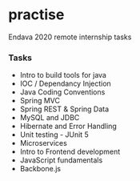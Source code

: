 # practise  

Endava 2020 remote internship tasks  

<h3> Tasks </h3>

<ul> 
  <li> Intro to build tools for java </li>
  <li> IOC / Dependancy Injection </li>
  <li> Java Coding Conventions </li>
  <li> Spring MVC </li>
  <li> Spring REST & Spring Data </li>
  <li> MySQL and JDBC </li>
  <li> Hibernate and Error Handling </li>
  <li> Unit testing - JUnit 5 </li>
  <li> Microservices </li>
  <li> Intro to Frontend development </li>
  <li> JavaScript fundamentals </li>
  <li> Backbone.js </li>
</ul>
